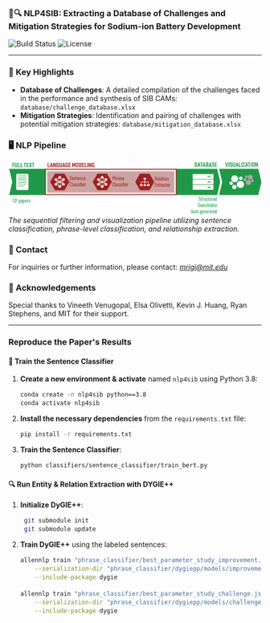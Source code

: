 ### 🔋🔍 **NLP4SIB**: Extracting a Database of Challenges and Mitigation Strategies for Sodium-ion Battery Development 

![Build Status](https://img.shields.io/badge/build-passing-brightgreen)
![License](https://img.shields.io/badge/license-MIT-blue)


---
### 🌟 Key Highlights
- **Database of Challenges**: A detailed compilation of the challenges faced in the performance and synthesis of SIB CAMs: `database/challenge_database.xlsx`
- **Mitigation Strategies**: Identification and pairing of challenges with potential mitigation strategies: `database/mitigation_database.xlsx`

### 🖥️ NLP Pipeline
![NLP Methods](figures/nlpmethods.png)
*The sequential filtering and visualization pipeline utilizing sentence classification, phrase-level classification, and relationship extraction.*

### 📩 Contact
For inquiries or further information, please contact: *mrigi@mit.edu*

### 🙌 Acknowledgements
Special thanks to Vineeth Venugopal, Elsa Olivetti, Kevin J. Huang, Ryan Stephens, and MIT for their support.

---

### **Reproduce the Paper's Results**
#### 🤖 **Train the Sentence Classifier** 

1. **Create a new environment & activate** named `nlp4sib` using Python 3.8:
   ```bash
   conda create -n nlp4sib python==3.8
   conda activate nlp4sib
   ```
2. **Install the necessary dependencies** from the `requirements.txt` file:
   ```bash
   pip install -r requirements.txt
   ```
3. **Train the Sentence Classifier**:
   ```bash
   python classifiers/sentence_classifier/train_bert.py 
   ```

#### 🔍 Run Entity & Relation Extraction with DYGIE++

1. **Initialize DyGIE++**:
   ```bash
    git submodule init
    git submodule update
   ```
2. **Train DyGIE++** using the labeled sentences:
    ```bash
    allennlp train "phrase_classifier/best_parameter_study_improvement.json" \
        --serialization-dir "phrase_classifier/dygiepp/models/improvement" \
        --include-package dygie
    
    allennlp train "phrase_classifier/best_parameter_study_challenge.json" \
        --serialization-dir "phrase_classifier/dygiepp/models/challenge" \
        --include-package dygie 

